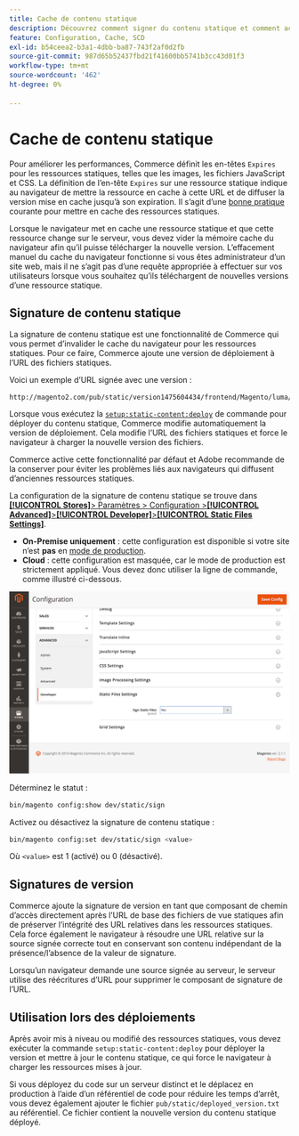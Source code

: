 ```yaml
---
title: Cache de contenu statique
description: Découvrez comment signer du contenu statique et comment activer ou désactiver la fonctionnalité.
feature: Configuration, Cache, SCD
exl-id: b54ceea2-b3a1-4dbb-ba87-743f2af0d2fb
source-git-commit: 987d65b52437fbd21f41600bb5741b3cc43d01f3
workflow-type: tm+mt
source-wordcount: '462'
ht-degree: 0%

---
```


# Cache de contenu statique

Pour améliorer les performances, Commerce définit les en-têtes `Expires` pour les ressources statiques, telles que les images, les fichiers JavaScript et CSS.
La définition de l’en-tête `Expires` sur une ressource statique indique au navigateur de mettre la ressource en cache à cette URL et de diffuser la version mise en cache jusqu’à son expiration.
Il s’agit d’une [bonne pratique](https://developer.yahoo.com/performance/rules.html#expires=) courante pour mettre en cache des ressources statiques.

Lorsque le navigateur met en cache une ressource statique et que cette ressource change sur le serveur, vous devez vider la mémoire cache du navigateur afin qu’il puisse télécharger la nouvelle version.
L’effacement manuel du cache du navigateur fonctionne si vous êtes administrateur d’un site web, mais il ne s’agit pas d’une requête appropriée à effectuer sur vos utilisateurs lorsque vous souhaitez qu’ils téléchargent de nouvelles versions d’une ressource statique.

## Signature de contenu statique

La signature de contenu statique est une fonctionnalité de Commerce qui vous permet d’invalider le cache du navigateur pour les ressources statiques.
Pour ce faire, Commerce ajoute une version de déploiement à l’URL des fichiers statiques.

Voici un exemple d’URL signée avec une version :

```
http://magento2.com/pub/static/version1475604434/frontend/Magento/luma/en_US/images/logo.svg
```

Lorsque vous exécutez la [`setup:static-content:deploy`](../cli/static-view-file-deployment.md) de commande pour déployer du contenu statique, Commerce modifie automatiquement la version de déploiement.
Cela modifie l’URL des fichiers statiques et force le navigateur à charger la nouvelle version des fichiers.

Commerce active cette fonctionnalité par défaut et Adobe recommande de la conserver pour éviter les problèmes liés aux navigateurs qui diffusent d’anciennes ressources statiques.

La configuration de la signature de contenu statique se trouve dans [**[!UICONTROL Stores]**> Paramètres > Configuration >**[!UICONTROL Advanced]**>**[!UICONTROL Developer]**>**[!UICONTROL Static Files Settings]**](https://experienceleague.adobe.com/fr/docs/commerce-admin/systems/tools/developer-tools#static-file-signatures).

- **On-Premise uniquement** : cette configuration est disponible si votre site n’est **pas** en [mode de production](https://experienceleague.adobe.com/docs/commerce-operations/configuration-guide/setup/application-modes.html?lang=fr#production-mode).
- **Cloud** : cette configuration est masquée, car le mode de production est strictement appliqué. Vous devez donc utiliser la ligne de commande, comme illustré ci-dessous.

![Paramètres des fichiers statiques](../../assets/configuration/static-files-settings.png)

Déterminez le statut :

```bash
bin/magento config:show dev/static/sign
```

Activez ou désactivez la signature de contenu statique :

```bash
bin/magento config:set dev/static/sign <value>
```

Où `<value>` est 1 (activé) ou 0 (désactivé).

## Signatures de version

Commerce ajoute la signature de version en tant que composant de chemin d’accès directement après l’URL de base des fichiers de vue statiques afin de préserver l’intégrité des URL relatives dans les ressources statiques.
Cela force également le navigateur à résoudre une URL relative sur la source signée correcte tout en conservant son contenu indépendant de la présence/l’absence de la valeur de signature.

Lorsqu’un navigateur demande une source signée au serveur, le serveur utilise des réécritures d’URL pour supprimer le composant de signature de l’URL.

## Utilisation lors des déploiements

Après avoir mis à niveau ou modifié des ressources statiques, vous devez exécuter la commande `setup:static-content:deploy` pour déployer la version et mettre à jour le contenu statique, ce qui force le navigateur à charger les ressources mises à jour.

Si vous déployez du code sur un serveur distinct et le déplacez en production à l’aide d’un référentiel de code pour réduire les temps d’arrêt, vous devez également ajouter le fichier `pub/static/deployed_version.txt` au référentiel.
Ce fichier contient la nouvelle version du contenu statique déployé.
